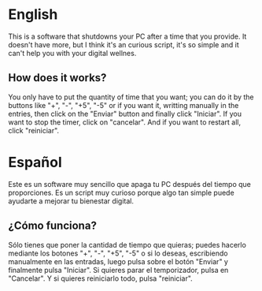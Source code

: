# English
This is a software that shutdowns your PC after a time that you provide.
It doesn't have more, but I think it's an curious script, it's so simple and it can't help you with your digital wellnes.

## How does it works?
You only have to put the quantity of time that you want; you can do it by the buttons like "+", "-", "+5", "-5" or if you want it, writting manually in the entries, then click on the "Enviar" button and finally click "Iniciar".
If you want to stop the timer, click on "cancelar". And if you want to restart all, click "reiniciar".

# Español
Este es un software muy sencillo que apaga tu PC después del tiempo que proporciones.
Es un script muy curioso porque algo tan simple puede ayudarte a mejorar tu bienestar digital.

## ¿Cómo funciona?
Sólo tienes que poner la cantidad de tiempo que quieras; puedes hacerlo mediante los botones "+", "-", "+5", "-5" o si lo deseas, escribiendo manualmente en las entradas, luego pulsa sobre el botón "Enviar" y finalmente pulsa "Iniciar".
Si quieres parar el temporizador, pulsa en "Cancelar". Y si quieres reiniciarlo todo, pulsa "reiniciar".
